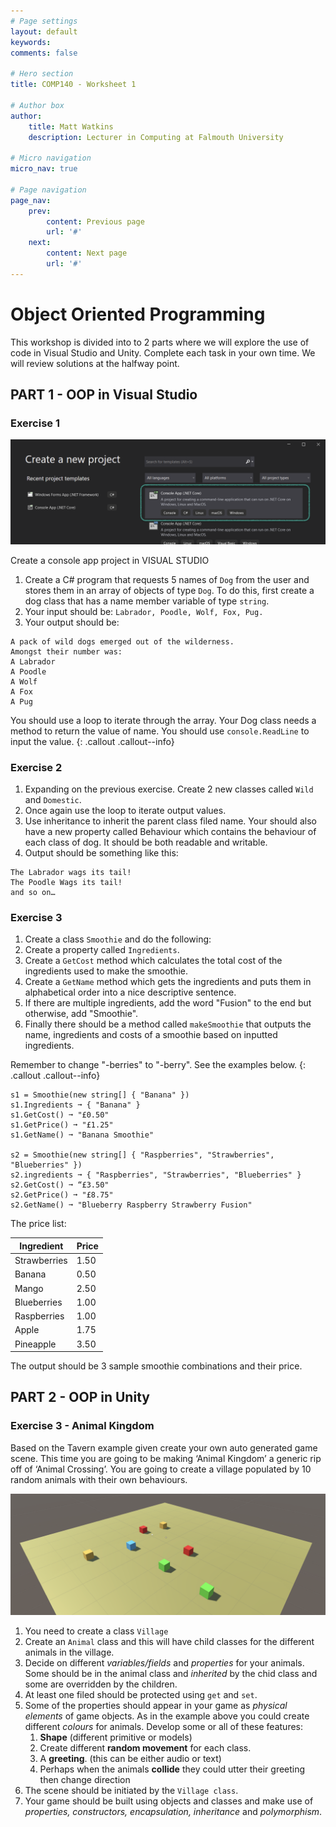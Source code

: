 ```yaml
---
# Page settings
layout: default
keywords:
comments: false

# Hero section
title: COMP140 - Worksheet 1

# Author box
author:
    title: Matt Watkins
    description: Lecturer in Computing at Falmouth University

# Micro navigation
micro_nav: true

# Page navigation
page_nav:
    prev:
        content: Previous page
        url: '#'
    next:
        content: Next page
        url: '#'
---
```


# Object Oriented Programming

This workshop is divided into to 2 parts where we will explore the use of code in Visual Studio and Unity. Complete each task in your own time. We will review solutions at the halfway point.

## PART 1 - OOP in **Visual Studio**
### Exercise 1

![Add Console App](images/create-console.png)

Create a console app project in VISUAL STUDIO
1. Create a C# program that requests 5 names of ``Dog`` from the user and stores them in an array of objects of type ``Dog``. To do this, first create a dog class that has a name member variable of type ``string``.
2. Your input should be: ``Labrador, Poodle, Wolf, Fox, Pug.`` 
3. Your output should be: 

```
A pack of wild dogs emerged out of the wilderness. 
Amongst their number was:
A Labrador
A Poodle
A Wolf
A Fox
A Pug
```
You should use a loop to iterate through the array. Your Dog class needs a method to return the value of name. 
You should use ``console.ReadLine`` to input the value.
{: .callout .callout--info}

### Exercise 2

1. Expanding on the previous exercise. Create 2 new classes called ``Wild`` and ``Domestic``. 
2. Once again use the loop to iterate output values.
3. Use inheritance to inherit the parent class filed name. Your should also have a new property called Behaviour which contains the behaviour of each class of dog. It should be both readable and writable.
4. Output should be something like this:

```
The Labrador wags its tail!
The Poodle Wags its tail!
and so on…
```
### Exercise 3

1. Create a class ``Smoothie`` and do the following:
2. Create a property called ``Ingredients``.
3. Create a ``GetCost`` method which calculates the total cost of the ingredients used to make the smoothie.
5. Create a ``GetName`` method which gets the ingredients and puts them in alphabetical order into a nice descriptive sentence.
6. If there are multiple ingredients, add the word "Fusion" to the end but otherwise, add "Smoothie". 
7. Finally there should be a method called ``makeSmoothie`` that outputs the name, ingredients and costs of a smoothie based on inputted ingredients. 

Remember to change "-berries" to "-berry". See the examples below.
{: .callout .callout--info}

```
s1 = Smoothie(new string[] { "Banana" })
s1.Ingredients ➞ { "Banana" }
s1.GetCost() ➞ "£0.50"
s1.GetPrice() ➞ "£1.25"
s1.GetName() ➞ "Banana Smoothie"

s2 = Smoothie(new string[] { "Raspberries", "Strawberries", "Blueberries" })
s2.ingredients ➞ { "Raspberries", "Strawberries", "Blueberries" }
s2.GetCost() ➞ “£3.50"
s2.GetPrice() ➞ "£8.75"
s2.GetName() ➞ "Blueberry Raspberry Strawberry Fusion"
```

The price list:

| Ingredient | Price |
| ----------- | ----------- |
| Strawberries | 1.50 |
| Banana | 0.50 |
| Mango | 2.50 |
| Blueberries | 1.00 |
| Raspberries | 1.00 |
| Apple | 1.75 |
| Pineapple | 3.50 |

The output should be 3 sample smoothie combinations and their price.

## PART 2 - OOP in **Unity**
### Exercise 3 - Animal Kingdom

Based on the Tavern example given create your own auto generated game scene. This time you are going to be making ‘Animal Kingdom’ a generic rip off of ‘Animal Crossing’. You are going to create a village populated by 10 random animals with their own behaviours.

![Example Scene in Unity](images/unity-animal.png)

1. You need to create a class ``Village``
2. Create an ``Animal`` class and this will have child classes for the different animals in the village. 
3. Decide on different *variables/fields* and *properties* for your animals. Some should be in the animal class and *inherited* by the chid class and some are overridden by the children.
4. At least one filed should be protected using ``get`` and ``set``.
5. Some of the properties should appear in your game as *physical elements* of game objects. As in the example above you could create different *colours* for animals. Develop some or all of these features:
    1. **Shape** (different primitive or models)
    2. Create different **random movement** for each class.
    3. A **greeting**. (this can be either audio or text)
    4. Perhaps when the animals **collide** they could utter their greeting then change direction
6. The scene should be initiated by the ``Village class``. 
7. Your game should be built using objects and classes and make use of *properties, constructors, encapsulation, inheritance* and *polymorphism*.

